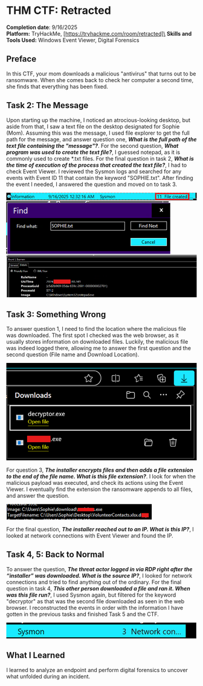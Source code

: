 # THM CTF: Retracted

**Completion date**: 9/16/2025\
**Platform:** TryHackMe, [https://tryhackme.com/room/retracted]\
**Skills and Tools Used:** Windows Event Viewer, Digital Forensics

## Preface
In this CTF, your mom downloads a malicious "antivirus" that turns out to be ransomware. When she comes back to check her computer a second time, she finds that everything has been fixed.

## Task 2: The Message
Upon starting up the machine, I noticed an atrocious-looking desktop, but aside from that, I saw a text file on the desktop designated for Sophie (Mom). Assuming this was the message, I used file explorer to get the full path for the message, and answer question one, ***What is the full path of the text file containing the "message"?***. For the second question, ***What program was used to create the text file?***, I guessed notepad, as it is commonly used to create *.txt files. For the final question in task 2, ***What is the time of execution of the process that created the text file?***, I had to check Event Viewer. I reviewed the Sysmon logs and searched for any events with Event ID 11 that contain the keyword "SOPHIE.txt". After finding the event I needed, I answered the question and moved on to task 3.

![Event Viewer EventID 11](Screenshots/retracted/image.png)
![Search for files containing SOPHIE.txt](Screenshots/retracted/image1.png)
![Event Viewer details panel](Screenshots/retracted/image2.png)

## Task 3: Something Wrong
To answer question 1, I need to find the location where the malicious file was downloaded. The first spot I checked was the web browser, as it usually stores information on downloaded files. Luckily, the malicious file was indeed logged there, allowing me to answer the first question and the second question (File name and Download Location).

![downloads log in web browser](Screenshots/retracted/image3.png)

For question 3, ***The installer encrypts files and then adds a file extension to the end of the file name. What is this file extension?***. I look for when the malicious payload was executed, and check its actions using the Event Viewer. I eventually find the extension the ransomware appends to all files, and answer the question.

![event viewer](Screenshots/retracted/image4.png)

For the final question, ***The installer reached out to an IP. What is this IP?***, I looked at network connections with Event Viewer and found the IP. 

## Task 4, 5: Back to Normal
To answer the question, ***The threat actor logged in via RDP right after the “installer” was downloaded. What is the source IP?***, I looked for network connections and tried to find anything out of the ordinary. For the final question in task 4, ***This other person downloaded a file and ran it. When was this file run?***, I used Sysmon again, but filtered for the keyword "decryptor" as that was the second file downloaded as seen in the web browser. I reconstructed the events in order with the information I have gotten in the previous tasks and finished Task 5 and the CTF.

![event viewer](Screenshots/retracted/image5.png)

## What I Learned
I learned to analyze an endpoint and perform digital forensics to uncover what unfolded during an incident. 
